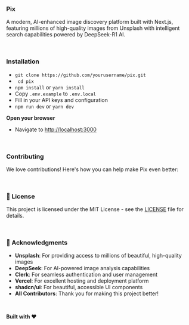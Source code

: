 ### Pix
 A modern, AI-enhanced image discovery platform built with Next.js, featuring millions of high-quality images from Unsplash with intelligent search capabilities powered by DeepSeek-R1 AI.

<br />

### Installation
   - ```git clone https://github.com/yourusername/pix.git```
   - ``` cd pix```
   - ```npm install``` or ```yarn install```
   - Copy `.env.example` to `.env.local`
   - Fill in your API keys and configuration
   - ```npm run dev``` or ```yarn dev```

  **Open your browser**
   - Navigate to [http://localhost:3000](http://localhost:3000)

   <br />

### Contributing
We love contributions! Here's how you can help make Pix even better:

<br />

### 📄 License
This project is licensed under the MIT License - see the [LICENSE](LICENSE) file for details.

<br />

### 🙏 Acknowledgments
- **Unsplash**: For providing access to millions of beautiful, high-quality images
- **DeepSeek**: For AI-powered image analysis capabilities
- **Clerk**: For seamless authentication and user management
- **Vercel**: For excellent hosting and deployment platform
- **shadcn/ui**: For beautiful, accessible UI components
- **All Contributors**: Thank you for making this project better!

<br />

**Built with ❤️**

